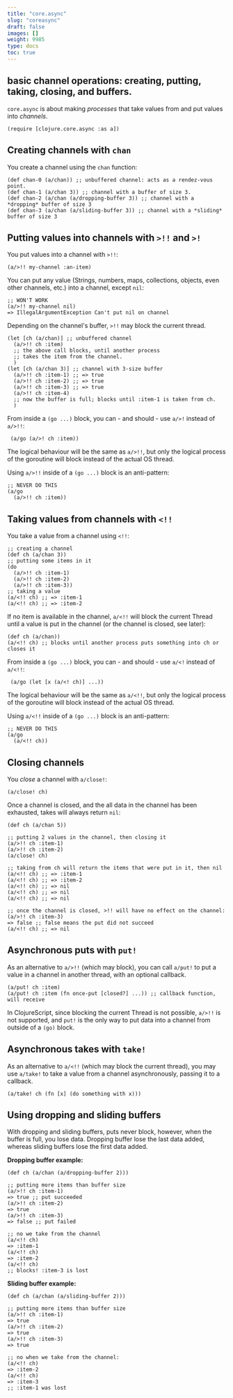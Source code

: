 ```yaml
---
title: "core.async"
slug: "coreasync"
draft: false
images: []
weight: 9985
type: docs
toc: true
---
```


## basic channel operations: creating, putting, taking, closing, and buffers.
`core.async` is about making *processes* that take values from and put values into *channels*. 

    (require [clojure.core.async :as a])

## Creating channels with `chan`
You create a channel using the `chan` function:

    (def chan-0 (a/chan)) ;; unbuffered channel: acts as a rendez-vous point.
    (def chan-1 (a/chan 3)) ;; channel with a buffer of size 3. 
    (def chan-2 (a/chan (a/dropping-buffer 3)) ;; channel with a *dropping* buffer of size 3
    (def chan-3 (a/chan (a/sliding-buffer 3)) ;; channel with a *sliding* buffer of size 3

## Putting values into channels with `>!!` and `>!`

You put values into a channel with `>!!`:

    (a/>!! my-channel :an-item)

You can put any value (Strings, numbers, maps, collections, objects, even other channels, etc.) into a channel, except `nil`:

    ;; WON'T WORK
    (a/>!! my-channel nil)
    => IllegalArgumentException Can't put nil on channel

Depending on the channel's buffer, `>!!` may block the current thread.

    (let [ch (a/chan)] ;; unbuffered channel
      (a/>!! ch :item) 
      ;; the above call blocks, until another process 
      ;; takes the item from the channel.
      )
    (let [ch (a/chan 3)] ;; channel with 3-size buffer
      (a/>!! ch :item-1) ;; => true
      (a/>!! ch :item-2) ;; => true
      (a/>!! ch :item-3) ;; => true
      (a/>!! ch :item-4) 
      ;; now the buffer is full; blocks until :item-1 is taken from ch.
      )

From inside a `(go ...)` block, you can - and should - use `a/>!` instead of `a/>!!`:

     (a/go (a/>! ch :item))

The logical behaviour will be the same as `a/>!!`, but only the logical process of the goroutine will block instead of the actual OS thread.

Using `a/>!!` inside of a `(go ...)` block is an anti-pattern:

    ;; NEVER DO THIS
    (a/go 
      (a/>!! ch :item))

## Taking values from channels with `<!!`

You take a value from a channel using `<!!`:

    ;; creating a channel
    (def ch (a/chan 3))
    ;; putting some items in it
    (do 
      (a/>!! ch :item-1)
      (a/>!! ch :item-2)
      (a/>!! ch :item-3))
    ;; taking a value
    (a/<!! ch) ;; => :item-1
    (a/<!! ch) ;; => :item-2

If no item is available in the channel, `a/<!!` will block the current Thread until a value is put in the channel (or the channel is closed, see later):

    (def ch (a/chan))
    (a/<!! ch) ;; blocks until another process puts something into ch or closes it

From inside a `(go ...)` block, you can - and should - use `a/<!` instead of `a/<!!`:

     (a/go (let [x (a/<! ch)] ...))

The logical behaviour will be the same as `a/<!!`, but only the logical process of the goroutine will block instead of the actual OS thread.

Using `a/<!!` inside of a `(go ...)` block is an anti-pattern:

    ;; NEVER DO THIS
    (a/go 
      (a/<!! ch))


## Closing channels

You *close* a channel with `a/close!`:

    (a/close! ch)

Once a channel is closed, and the all data in the channel has been exhausted, takes will always return `nil`:

    (def ch (a/chan 5))

    ;; putting 2 values in the channel, then closing it
    (a/>!! ch :item-1)
    (a/>!! ch :item-2)
    (a/close! ch)

    ;; taking from ch will return the items that were put in it, then nil
    (a/<!! ch) ;; => :item-1
    (a/<!! ch) ;; => :item-2
    (a/<!! ch) ;; => nil
    (a/<!! ch) ;; => nil
    (a/<!! ch) ;; => nil

    ;; once the channel is closed, >!! will have no effect on the channel:
    (a/>!! ch :item-3)
    => false ;; false means the put did not succeed
    (a/<!! ch) ;; => nil

## Asynchronous puts with `put!`

As an alternative to `a/>!!` (which may block), you can call `a/put!` to put a value in a channel in another thread, with an optional callback. 

    (a/put! ch :item)
    (a/put! ch :item (fn once-put [closed?] ...)) ;; callback function, will receive 

In ClojureScript, since blocking the current Thread is not possible, `a/>!!` is not supported, and `put!` is the only way to put data into a channel from outside of a `(go)` block.

## Asynchronous takes with `take!`

As an alternative to `a/<!!` (which may block the current thread), you may use `a/take!` to take a value from a channel asynchronously, passing it to a callback.

    (a/take! ch (fn [x] (do something with x)))

## Using dropping and sliding buffers

With dropping and sliding buffers, puts never block, however, when the buffer is full, you lose data. Dropping buffer lose the last data added, whereas sliding buffers lose the first data added.


**Dropping buffer example:**

    (def ch (a/chan (a/dropping-buffer 2)))

    ;; putting more items than buffer size
    (a/>!! ch :item-1)
    => true ;; put succeeded
    (a/>!! ch :item-2)
    => true
    (a/>!! ch :item-3)
    => false ;; put failed

    ;; no we take from the channel
    (a/<!! ch)
    => :item-1
    (a/<!! ch)
    => :item-2
    (a/<!! ch)
    ;; blocks! :item-3 is lost


**Sliding buffer example:**

    (def ch (a/chan (a/sliding-buffer 2)))

    ;; putting more items than buffer size
    (a/>!! ch :item-1)
    => true
    (a/>!! ch :item-2)
    => true
    (a/>!! ch :item-3)
    => true

    ;; no when we take from the channel:
    (a/<!! ch)
    => :item-2
    (a/<!! ch)
    => :item-3
    ;; :item-1 was lost


